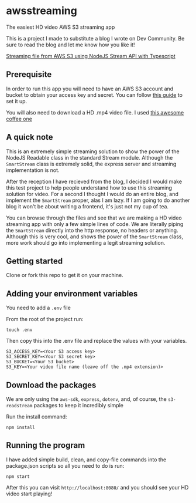 # awsstreaming
The easiest HD video AWS S3 streaming app

This is a project I made to substitute a blog I wrote on Dev Community. Be sure to read the blog and let me know how you like it!

[Streaming file from AWS S3 using NodeJS Stream API with Typescript](https://dev.to/about14sheep/streaming-data-from-aws-s3-using-nodejs-stream-api-and-typescript-3dj0)

## Prerequisite

In order to run this app you will need to have an AWS S3 account and bucket to obtain your access key and secret.
You can follow [this guide](https://docs.aws.amazon.com/AmazonS3/latest/userguide/setting-up-s3.html) to set it up.

You will also need to download a HD .mp4 video file. I used [this awesome coffee one](https://www.videezy.com/food-and-drink/80-coffee-cup-stock-video-in-high-definition)

## A quick note

This is an extremely simple streaming solution to show the power of the NodeJS Readable class in the standard Stream module. 
Although the `SmartStream` class is extremely solid, the express server and streaming implementation is not.

After the reception I have recieved from the blog, I decided I would make this test project to help people understand how to use this streaming solution for video.
For a second I thought I would do an entire blog, and implement the `SmartStream` proper, alas I am lazy. If I am going to do another blog it won't be about writing a frontend, it's just not my cup of tea.

You can browse through the files and see that we are making a HD video streaming app with only a few simple lines of code.
We are literally piping the `SmartStream` directly into the http response, no headers or anything.
Although this is very cool, and shows the power of the `SmartStream` class, more work should go into implementing a legit streaming solution.

## Getting started

Clone or fork this repo to get it on your machine.

## Adding your environment variables

You need to add a `.env` file

From the root of the project run:
```
touch .env
```

Then copy this into the .env file and replace the values with your variables.

```
S3_ACCESS_KEY=<Your S3 access key>
S3_SECRET_KEY=<Your S3 secret key>
S3_BUCKET=<Your S3 bucket>
S3_KEY=<Your video file name (leave off the .mp4 extension)>
```

## Download the packages

We are only using the `aws-sdk`, `express`, `dotenv`, and, of course, the `s3-readstream` packages to keep it incredibly simple

Run the install command:
```
npm install
```

## Running the program

I have added simple build, clean, and copy-file commands into the package.json scripts so all you need to do is run:
```
npm start
```

After this you can visit `http://localhost:8080/` and you should see your HD video start playing!
